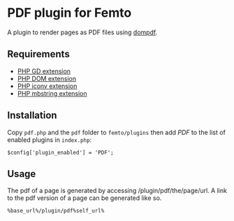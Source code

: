 PDF plugin for Femto
====================

A plugin to render pages as PDF files using 
[dompdf](https://github.com/dompdf/dompdf).

Requirements
------------

* [PHP GD extension](http://php.net/manual/en/intro.image.php)
* [PHP DOM extension](http://php.net/manual/en/intro.dom.php)
* [PHP iconv extension](http://php.net/manual/en/intro.iconv.php)
* [PHP mbstring extension](http://php.net/manual/en/intro.mbstring.php)

Installation
------------
Copy `pdf.php` and the `pdf` folder to `femto/plugins` then add _PDF_ to the 
list of enabled plugins in `index.php`:

    $config['plugin_enabled'] = 'PDF';

Usage
-----
The pdf of a page is generated by accessing /plugin/pdf/the/page/url. A link to
the pdf version of a page can be generated like so.

    %base_url%/plugin/pdf%self_url%
